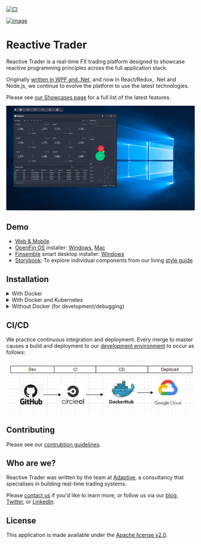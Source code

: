 [![CI](https://github.com/AdaptiveConsulting/ReactiveTraderCloud/workflows/CI/badge.svg)](https://github.com/AdaptiveConsulting/ReactiveTraderCloud/actions?query=workflow%3ACI)

[![image](https://raw.githubusercontent.com/AdaptiveConsulting/ReactiveTrader/master/images/adaptive-logo.png)](http://weareadaptive.com/)

# Reactive Trader

Reactive Trader is a real-time FX trading platform designed to showcase reactive programming principles across the full application stack.

Originally [written in WPF and .Net](https://github.com/AdaptiveConsulting/ReactiveTrader), and now in React/Redux, .Net and Node.js, we continue to evolve the platform to use the latest technologies.

Please see [our Showcases page](https://weareadaptive.com/showcase/) for a full list of the latest features.

![image](docs/reactive-trader.gif)

## Demo
- [Web & Mobile][rt-web]
- [OpenFin OS] installer: [Windows][openfin-installer-win], [Mac][openfin-installer-mac]
- [Finsemble] smart desktop installer: [Windows][finsemble-installer-win]
- [Storybook]: To explore individual components from our living [style guide]

[rt-web]: https://web-demo.adaptivecluster.com\

[OpenFin OS]: https://openfin.co/

[openfin-installer-win]: https://install.openfin.co/download/?os=win&config=https%3A%2F%2Fweb-demo.adaptivecluster.com%2Fopenfin%2Fapp.json&fileName=reactive-trader-installer

[openfin-installer-mac]: https://install.openfin.co/download/?os=osx&config=http%3A%2F%2Fweb-demo.adaptivecluster.com%2Fopenfin%2Fapp.json&fileName=reactive-trader-installer&internal=true&iconFile=https%3A%2F%2Fweb-demo.adaptivecluster.com%2Fstatic%2Fmedia%2Fadaptive-mark-large.png&appName=Reactive%20Trader%20Cloud

[finsemble]: https://www.chartiq.com/finsemble

[finsemble-installer-win]: https://storage.googleapis.com/reactive-trader-finsemble/pkg/ReactiveTraderFinsembleSetup.exe

[storybook]: https://web-demo.adaptivecluster.com/storybook

[style guide]: https://web-demo.adaptivecluster.com/styleguide

## Installation

<details>
<summary>With Docker</summary>

1. Install Docker ([from the Docker website](https://www.docker.com/get-started))
2. Fork and clone the ReactiveTraderCloud repo ([see Contributing page](CONTRIBUTING.md))
3. From the src folder run: `docker-compose up`
4. Open a browser and navigate to http://localhost to see the application running
5. To shutdown the application run: `docker-compose down`
</details>

<details>
<summary>With Docker and Kubernetes</summary>

1. Follow the steps to run with Docker
2. From the src directory run `docker-compose build`
3. Set the environment variables:
    ```bash
    export DOCKER_USER=localuser
    export BUILD_VERSION=0.0.0
    ```
4. Run the following command: 
    ```bash
    docker stack deploy --orchestrator kubernetes --compose-file ./docker-compose.yml rtcstack
    ```
5. To see your services and pods running, run:
    ```bash
    kubectl get services
    kubectl get pods
    ```
6. Open a browser and navigate to http://localhost to see the application running

7. To shutdown / remove stack, run: `kubectl delete stack rtcstack`
</details>

<details>
<summary>Without Docker (for development/debugging)</summary>

1. Fork and clone the ReactiveTraderCloud repo ([see Contributing page](CONTRIBUTING.md))

2. Install dependencies & add them to your path:
 - [Node.js and npm](https://nodejs.org/en/download/)
 - [.Net Core SDK](https://dotnet.microsoft.com/download)
 - [Event Store](https://eventstore.com/downloads/)
 - [Crossbar.io](https://crossbar.io/docs/Installation/)

3. Start the broker:
    ```bash
    crossbar start --cbdir src/services/broker/.crossbar
    ```

4. Populate Event Store:
    ```bash
    cd src/server/dotNet
    dotnet run -p Adaptive.ReactiveTrader.Server.Launcher --populate-eventstore
    ```

5. Start the .NET services:
    ```bash
    cd src/server/dotNet
    dotnet run -p Adaptive.ReactiveTrader.Server.Launcher all
    ```
    To run individual services, `cd` into their folder, and type `dotnet run`.
    
6. (Optional) Start Node services by running `npm run start:dev` from their respective folders, e.g.:
    ```bash
    cd src/server/node/priceHistory
    npm install
    npm run start:dev
    ```

7. Start the client against the local server components:
    ```bash
    cd src/client
    npm install
    npm run start:local-backend
    ```

6. Alternative commands:
- `npm run build:demo-backend` - to run the client against a demo backend running in the cloud
- `npm run test` - to run tests using Jest
</details>

## CI/CD
We practice continuous integration and deployment. Every merge to master causes a build and deployment to our [development environment](https://web-dev.adaptivecluster.com) to occur as follows:

![image](docs/CICD.jpg)

## Contributing
Please see our [contrubtion guidelines](./CONTRIBUTING.md).

## Who are we?

Reactive Trader was written by the team at [Adaptive](http://weareadaptive.com/), a consultancy that specialises in building real-time trading systems.

Please [contact us](https://weareadaptive.com/contact/) if you'd like to learn more, or follow us via our [blog](https://weareadaptive.com/category/blog/), [Twitter](https://twitter.com/WeAreAdaptive), or [LinkedIn](https://www.linkedin.com/company/adaptive-consulting-ltd/).

## License
This application is made available under the [Apache license v2.0](./LICENSE).
